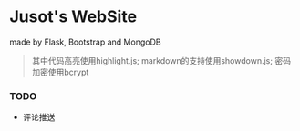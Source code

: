 # Jusot's WebSite

made by Flask, Bootstrap and MongoDB

> 其中代码高亮使用highlight.js; markdown的支持使用showdown.js; 密码加密使用bcrypt

### TODO
* 评论推送
